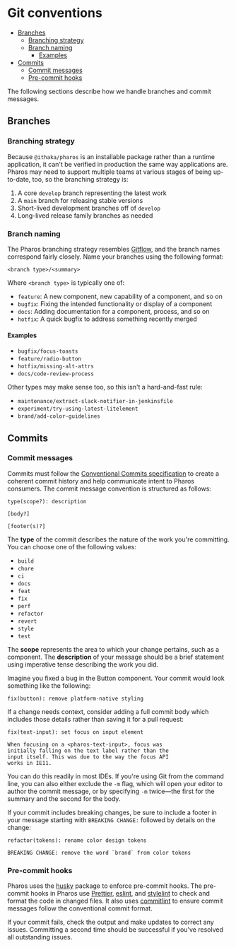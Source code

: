 # Git conventions

<!-- toc -->

- [Branches](#branches)
  * [Branching strategy](#branching-strategy)
  * [Branch naming](#branch-naming)
    + [Examples](#examples)
- [Commits](#commits)
  * [Commit messages](#commit-messages)
  * [Pre-commit hooks](#pre-commit-hooks)

<!-- tocstop -->

The following sections describe how we handle branches and commit messages.

## Branches

### Branching strategy

Because `@ithaka/pharos` is an installable package rather than a runtime application, it can't be verified in production the same way applications are. Pharos may need to support multiple teams at various stages of being up-to-date, too, so the branching strategy is:

1. A core `develop` branch representing the latest work
1. A `main` branch for releasing stable versions
1. Short-lived development branches off of `develop`
1. Long-lived release family branches as needed

### Branch naming

The Pharos branching strategy resembles [Gitflow](https://www.atlassian.com/git/tutorials/comparing-workflows/gitflow-workflow), and the branch names correspond fairly closely. Name your branches using the following format:

```
<branch type>/<summary>
```

Where `<branch type>` is typically one of:

- `feature`: A new component, new capability of a component, and so on
- `bugfix`: Fixing the intended functionality or display of a component
- `docs`: Adding documentation for a component, process, and so on
- `hotfix`: A quick bugfix to address something recently merged

#### Examples

- `bugfix/focus-toasts`
- `feature/radio-button`
- `hotfix/missing-alt-attrs`
- `docs/code-review-process`

Other types may make sense too, so this isn't a hard-and-fast rule:

- `maintenance/extract-slack-notifier-in-jenkinsfile`
- `experiment/try-using-latest-litelement`
- `brand/add-color-guidelines`

## Commits

### Commit messages

Commits must follow the [Conventional Commits specification](https://www.conventionalcommits.org/en/v1.0.0/) to create a coherent commit history and help communicate intent to Pharos consumers. The commit message convention is structured as follows:

```
type(scope?): description

[body?]

[footer(s)?]
```

The **type** of the commit describes the nature of the work you're committing. You can choose one of the following values:

- `build`
- `chore`
- `ci`
- `docs`
- `feat`
- `fix`
- `perf`
- `refactor`
- `revert`
- `style`
- `test`

The **scope** represents the area to which your change pertains, such as a component. The **description** of your message should be a brief statement using imperative tense describing the work you did.

Imagine you fixed a bug in the Button component. Your commit would look something like the following:

```
fix(button): remove platform-native styling
```

If a change needs context, consider adding a full commit body which includes those details rather than saving it for a pull request:

```
fix(text-input): set focus on input element

When focusing on a <pharos-text-input>, focus was
initially falling on the text label rather than the
input itself. This was due to the way the focus API
works in IE11.
```

You can do this readily in most IDEs. If you're using Git from the command line, you can also either exclude the `-m` flag, which will open your editor to author the commit message, or by specifying `-m` twice—the first for the summary and the second for the body.

If your commit includes breaking changes, be sure to include a footer in your message starting with `BREAKING CHANGE:` followed by details on the change:

```
refactor(tokens): rename color design tokens

BREAKING CHANGE: remove the word `brand` from color tokens
```

### Pre-commit hooks

Pharos uses the [husky](https://www.npmjs.com/package/husky) package to enforce pre-commit hooks. The pre-commit hooks in Pharos use [Prettier](https://www.npmjs.com/package/prettier), [eslint](https://www.npmjs.com/package/eslint), and [stylelint](https://www.npmjs.com/package/stylelint) to check and format the code in changed files. It also uses [commitlint](https://github.com/conventional-changelog/commitlint) to ensure commit messages follow the conventional commit format.

If your commit fails, check the output and make updates to correct any issues. Committing a second time should be successful if you've resolved all outstanding issues.
